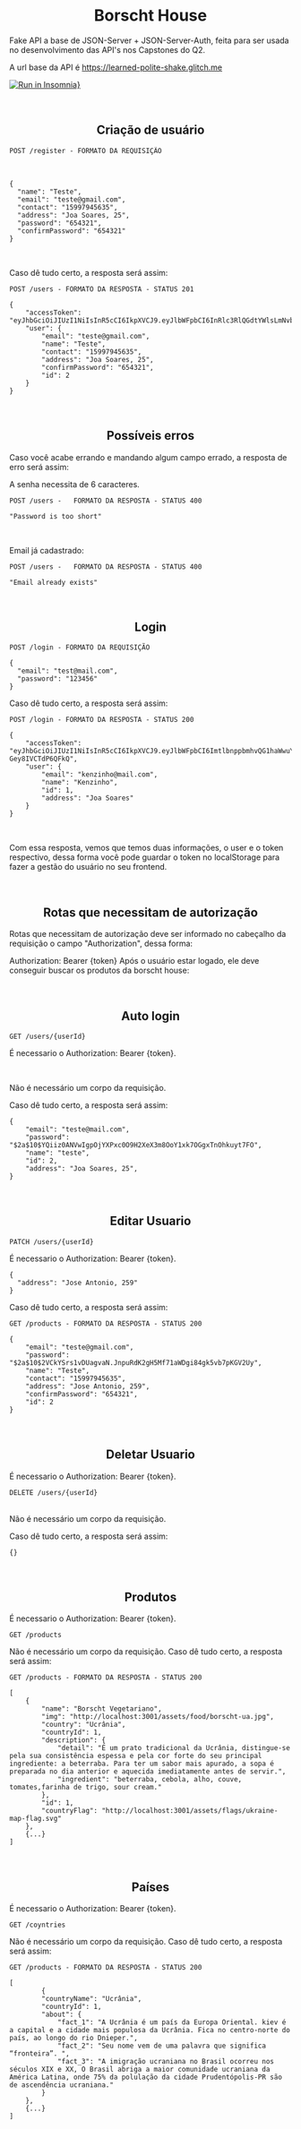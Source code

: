 <h1 align="center">Borscht House</h1>

Fake API a base de JSON-Server + JSON-Server-Auth, feita para ser usada no desenvolvimento das API's nos Capstones do Q2.

A url base da API é https://learned-polite-shake.glitch.me

[![Run in Insomnia}](https://insomnia.rest/images/run.svg)](https://insomnia.rest/run/?label=Borscht%20House&uri=https%3A%2F%2Fborschthouse.onrender.com)

<br/>

<h2 align="center"> Criação de usuário </h2>

```
POST /register - FORMATO DA REQUISIÇÃO
```

<br/>

```
{
  "name": "Teste",
  "email": "teste@gmail.com",
  "contact": "15997945635",
  "address": "Joa Soares, 25",
  "password": "654321",
  "confirmPassword": "654321"
}
```

<br/>

Caso dê tudo certo, a resposta será assim:

```
POST /users - FORMATO DA RESPOSTA - STATUS 201
```

```
{
	"accessToken": "eyJhbGciOiJIUzI1NiIsInR5cCI6IkpXVCJ9.eyJlbWFpbCI6InRlc3RlQGdtYWlsLmNvbSIsImlhdCI6MTY3ODA0MzI4NCwiZXhwIjoxNjc4MDQ2ODg0LCJzdWIiOiIyIn0.oboGnP65PZE33tMVD3qL4q1rt3f7GMwTYfaloYEWXJg",
	"user": {
		"email": "teste@gmail.com",
		"name": "Teste",
		"contact": "15997945635",
		"address": "Joa Soares, 25",
		"confirmPassword": "654321",
		"id": 2
	}
}
```

<br/>

<h2 align="center">Possíveis erros </h2>

Caso você acabe errando e mandando algum campo errado, a resposta de erro será assim:

A senha necessita de 6 caracteres.

`POST /users -   FORMATO DA RESPOSTA - STATUS 400`

`"Password is too short"`

<br/>

Email já cadastrado:

`POST /users -   FORMATO DA RESPOSTA - STATUS 400`

`"Email already exists"`

<br/>

<h2 align="center">Login</h2>

`POST /login - FORMATO DA REQUISIÇÃO`

```
{
  "email": "test@mail.com",
  "password": "123456"
}
```

Caso dê tudo certo, a resposta será assim:

`POST /login - FORMATO DA RESPOSTA - STATUS 200`

```
{
	"accessToken": "eyJhbGciOiJIUzI1NiIsInR5cCI6IkpXVCJ9.eyJlbWFpbCI6ImtlbnppbmhvQG1haWwuY29tIiwiaWF0IjoxNjc4NDc2NzA1LCJleHAiOjE2Nzg0ODAzMDUsInN1YiI6IjEifQ.6R7MZoOxAWHAlltlyvatv1u14n0-Gey8IVCTdP6QFkQ",
	"user": {
		"email": "kenzinho@mail.com",
		"name": "Kenzinho",
		"id": 1,
		"address": "Joa Soares"
	}
}
```

<br/>

Com essa resposta, vemos que temos duas informações, o user e o token respectivo, dessa forma você pode guardar o token no localStorage para fazer a gestão do usuário no seu frontend.

<br/>

<h2 align="center">Rotas que necessitam de autorização</h2>

Rotas que necessitam de autorização deve ser informado no cabeçalho da requisição o campo "Authorization", dessa forma:

Authorization: Bearer {token} Após o usuário estar logado, ele deve conseguir buscar os produtos da borscht house:

<br/>

<h2 align="center">Auto login</h2>

`GET /users/{userId}`

É necessario o Authorization: Bearer {token}.

<br/>

Não é necessário um corpo da requisição.

Caso dê tudo certo, a resposta será assim:

```
{
	"email": "teste@mail.com",
	"password": "$2a$10$YQiiz0ANVwIgpOjYXPxc0O9H2XeX3m8OoY1xk7OGgxTnOhkuyt7FO",
	"name": "teste",
	"id": 2,
	"address": "Joa Soares, 25",
}
```

<br/>

<h2 align="center">Editar Usuario</h2>

`PATCH /users/{userId}`

É necessario o Authorization: Bearer {token}.

```
{
  "address": "Jose Antonio, 259"
}
```

Caso dê tudo certo, a resposta será assim:

`GET /products - FORMATO DA RESPOSTA - STATUS 200`
<br/>

```
{
	"email": "teste@gmail.com",
	"password": "$2a$10$2VCkYSrs1vDUagvaN.JnpuRdK2gH5Mf71aWDgi84gk5vb7pKGV2Uy",
	"name": "Teste",
	"contact": "15997945635",
	"address": "Jose Antonio, 259",
	"confirmPassword": "654321",
	"id": 2
}
```

<br/>

<h2 align="center">Deletar Usuario</h2>

É necessario o Authorization: Bearer {token}.

`DELETE /users/{userId}`

<br/>
Não é necessário um corpo da requisição.

Caso dê tudo certo, a resposta será assim:

`{}`

<br/>

<h2 align="center">Produtos</h2>

É necessario o Authorization: Bearer {token}.

`GET /products`

Não é necessário um corpo da requisição.
Caso dê tudo certo, a resposta será assim:

`GET /products - FORMATO DA RESPOSTA - STATUS 200`

```
[
	{
		"name": "Borscht Vegetariano",
		"img": "http://localhost:3001/assets/food/borscht-ua.jpg",
		"country": "Ucrânia",
		"countryId": 1,
		"description": {
			"detail": "É um prato tradicional da Ucrânia, distingue-se pela sua consistência espessa e pela cor forte do seu principal ingrediente: a beterraba. Para ter um sabor mais apurado, a sopa é preparada no dia anterior e aquecida imediatamente antes de servir.",
			"ingredient": "beterraba, cebola, alho, couve, tomates,farinha de trigo, sour cream."
		},
		"id": 1,
		"countryFlag": "http://localhost:3001/assets/flags/ukraine-map-flag.svg"
	},
    {...}
]

```

<br/>

<h2 align="center">Países</h2>

É necessario o Authorization: Bearer {token}.

`GET /coyntries`

Não é necessário um corpo da requisição.
Caso dê tudo certo, a resposta será assim:

`GET /products - FORMATO DA RESPOSTA - STATUS 200`

```
[
		{
		"countryName": "Ucrânia",
		"countryId": 1,
		"about": {
			"fact_1": "A Ucrânia é um país da Europa Oriental. kiev é a capital e a cidade mais populosa da Ucrânia. Fica no centro-norte do país, ao longo do rio Dnieper.",
			"fact_2": "Seu nome vem de uma palavra que significa “fronteira”. ",
			"fact_3": "A imigração ucraniana no Brasil ocorreu nos séculos XIX e XX, O Brasil abriga a maior comunidade ucraniana da América Latina, onde 75% da polulação da cidade Prudentópolis-PR são de ascendência ucraniana."
		}
	},
    {...}
]
```
